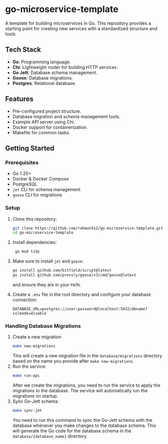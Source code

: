 # go-microservice-template

A template for building microservices in Go. This repository provides a starting point for creating new services with a standardized structure and tools.

## Tech Stack

- **Go**: Programming language.
- **Chi**: Lightweight router for building HTTP services.
- **Go Jett**: Database schema management.
- **Goose**: Database migrations.
- **Postgres**: Relational database.

## Features

- Pre-configured project structure.
- Database migration and schema management tools.
- Example API server using Chi.
- Docker support for containerization.
- Makefile for common tasks.

## Getting Started

### Prerequisites

- Go 1.20+
- Docker & Docker Compose
- PostgreSQL
- `jet` CLI for schema management
- `goose` CLI for migrations

### Setup

1. Clone this repository:
   ```bash
   git clone https://github.com/rahmat412/go-microservice-template.git
   cd go-microservice-template
   ```
2. Install dependencies:
   ```bash
    go mod tidy
   ```
3. Make sure to install `jet` and `goose`:

   ```bash
   go install github.com/bitfield/script@latest
   go install github.com/pressly/goose/v3/cmd/goose@latest
   ```

   and ensure they are in your `PATH`.

4. Create a `.env` file in the root directory and configure your database connection:
   ```env
   DATABASE_URL=postgres://user:password@localhost:5432/dbname?sslmode=disable
   ```

### Handling Database Migrations

1. Create a new migration:
   ```bash
   make new-migrations
   ```
   This will create a new migration file in the `database/migrations` directory based on the name you provide after `make new-migrations`.
2. Run the service:
   ```bash
   make run-api
   ```
   After we create the migrations, you need to run the service to apply the migrations to the database. The service will automatically run the migrations on startup.
3. Sync Go-Jett schema:
   ```bash
   make sync-jet
   ```
   You need to run this command to sync the Go-Jett schema with the database whenever you make changes to the database schema. This will generate the Go code for the database schema in the `database/{database_name}` directory.
